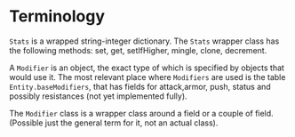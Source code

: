 # Terminology

`Stats` is a wrapped string-integer dictionary. The `Stats` wrapper class has the following methods: set, get, setIfHigher, mingle, clone, decrement.

A `Modifier` is an object, the exact type of which is specified by objects that would use it. 
The most relevant place where `Modifiers` are used is the table `Entity.baseModifiers`, that has fields for attack,armor, push, status and possibly resistances (not yet implemented fully). 

The `Modifier` class is a wrapper class around a field or a couple of field. (Possible just the general term for it, not an actual class).

